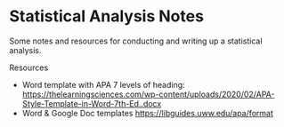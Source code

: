 # Statistical Analysis Notes

Some notes and resources for conducting and writing up a statistical analysis.

Resources
* Word template with APA 7 levels of heading: https://thelearningsciences.com/wp-content/uploads/2020/02/APA-Style-Template-in-Word-7th-Ed..docx
* Word & Google Doc templates https://libguides.uww.edu/apa/format
